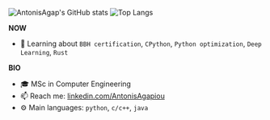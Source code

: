![AntonisAgap's GitHub stats](https://github-readme-stats-liart-zeta.vercel.app/api?username=AntonisAgap&show_icons=true&theme=radical)
![Top Langs](https://github-readme-stats.vercel.app/api/top-langs/?username=AntonisAgap&hide_progress=true)

**NOW**
- 🌱 Learning about `BBH certification`, `CPython`, `Python optimization`, `Deep Learning`, `Rust`

**BIO**
- 🎓 MSc in Computer Engineering
- 📫 Reach me: [linkedin.com/AntonisAgapiou](https://www.linkedin.com/in/antonis-agapiou-7a6b9b145/)
- ⚙️ Main languages: `python`, `c/c++`, `java`
